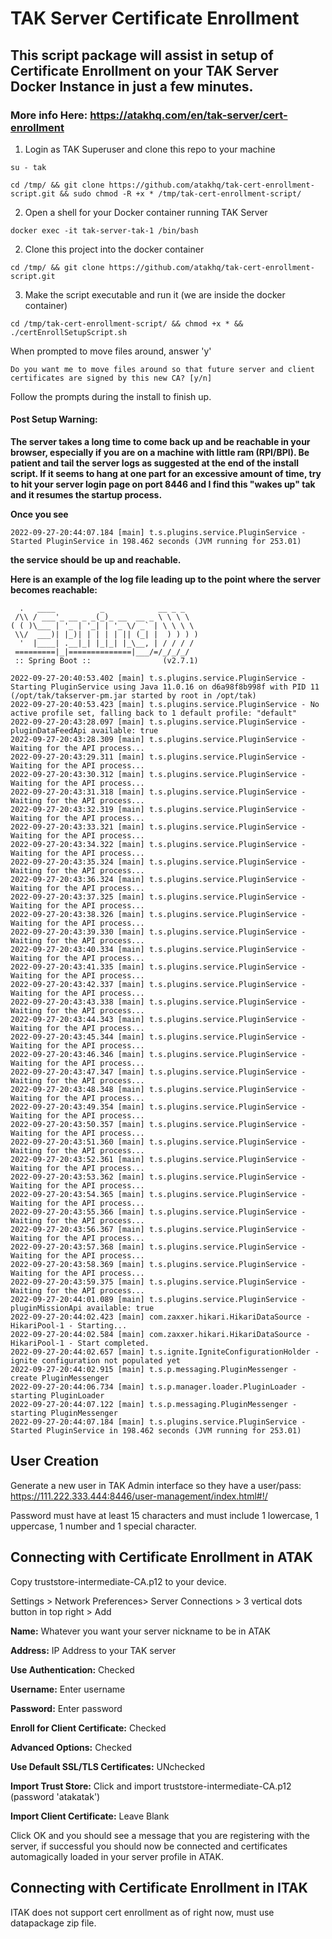 # TAK Server Certificate Enrollment
## This script package will assist in setup of Certificate Enrollment on your TAK Server Docker Instance in just a few minutes.
### More info Here: https://atakhq.com/en/tak-server/cert-enrollment

1. Login as TAK Superuser and clone this repo to your machine

`su - tak`

`cd /tmp/ && git clone https://github.com/atakhq/tak-cert-enrollment-script.git && sudo chmod -R +x * /tmp/tak-cert-enrollment-script/`


2. Open a shell for your Docker container running TAK Server

`docker exec -it tak-server-tak-1 /bin/bash`


2. Clone this project into the docker container

`cd /tmp/ && git clone https://github.com/atakhq/tak-cert-enrollment-script.git`


3. Make the script executable and run it (we are inside the docker container)

`cd /tmp/tak-cert-enrollment-script/ && chmod +x * && ./certEnrollSetupScript.sh`


When prompted to move files around, answer 'y'

`Do you want me to move files around so that future server and client certificates are signed by this new CA? [y/n]`

Follow the prompts during the install to finish up.

#### Post Setup Warning: 
**The server takes a long time to come back up and be reachable in your browser, especially if you are on a machine with little ram (RPI/BPI). Be patient and tail the server logs as suggested at the end of the install script. If it seems to hang at one part for an excessive amount of time, try to hit your server login page on port 8446 and I find this "wakes up" tak and it resumes the startup process.**

**Once you see** 

`2022-09-27-20:44:07.184 [main] t.s.plugins.service.PluginService - Started PluginService in 198.462 seconds (JVM running for 253.01)`

**the service should be up and reachable.**


**Here is an example of the log file leading up to the point where the server becomes reachable:**
```
  .   ____          _            __ _ _
 /\\ / ___'_ __ _ _(_)_ __  __ _ \ \ \ \
( ( )\___ | '_ | '_| | '_ \/ _` | \ \ \ \
 \\/  ___)| |_)| | | | | || (_| |  ) ) ) )
  '  |____| .__|_| |_|_| |_\__, | / / / /
 =========|_|==============|___/=/_/_/_/
 :: Spring Boot ::                (v2.7.1)

2022-09-27-20:40:53.402 [main] t.s.plugins.service.PluginService - Starting PluginService using Java 11.0.16 on d6a98f8b998f with PID 11 (/opt/tak/takserver-pm.jar started by root in /opt/tak)
2022-09-27-20:40:53.423 [main] t.s.plugins.service.PluginService - No active profile set, falling back to 1 default profile: "default"
2022-09-27-20:43:28.097 [main] t.s.plugins.service.PluginService - pluginDataFeedApi available: true
2022-09-27-20:43:28.309 [main] t.s.plugins.service.PluginService - Waiting for the API process...
2022-09-27-20:43:29.311 [main] t.s.plugins.service.PluginService - Waiting for the API process...
2022-09-27-20:43:30.312 [main] t.s.plugins.service.PluginService - Waiting for the API process...
2022-09-27-20:43:31.318 [main] t.s.plugins.service.PluginService - Waiting for the API process...
2022-09-27-20:43:32.319 [main] t.s.plugins.service.PluginService - Waiting for the API process...
2022-09-27-20:43:33.321 [main] t.s.plugins.service.PluginService - Waiting for the API process...
2022-09-27-20:43:34.322 [main] t.s.plugins.service.PluginService - Waiting for the API process...
2022-09-27-20:43:35.324 [main] t.s.plugins.service.PluginService - Waiting for the API process...
2022-09-27-20:43:36.324 [main] t.s.plugins.service.PluginService - Waiting for the API process...
2022-09-27-20:43:37.325 [main] t.s.plugins.service.PluginService - Waiting for the API process...
2022-09-27-20:43:38.326 [main] t.s.plugins.service.PluginService - Waiting for the API process...
2022-09-27-20:43:39.330 [main] t.s.plugins.service.PluginService - Waiting for the API process...
2022-09-27-20:43:40.334 [main] t.s.plugins.service.PluginService - Waiting for the API process...
2022-09-27-20:43:41.335 [main] t.s.plugins.service.PluginService - Waiting for the API process...
2022-09-27-20:43:42.337 [main] t.s.plugins.service.PluginService - Waiting for the API process...
2022-09-27-20:43:43.338 [main] t.s.plugins.service.PluginService - Waiting for the API process...
2022-09-27-20:43:44.343 [main] t.s.plugins.service.PluginService - Waiting for the API process...
2022-09-27-20:43:45.344 [main] t.s.plugins.service.PluginService - Waiting for the API process...
2022-09-27-20:43:46.346 [main] t.s.plugins.service.PluginService - Waiting for the API process...
2022-09-27-20:43:47.347 [main] t.s.plugins.service.PluginService - Waiting for the API process...
2022-09-27-20:43:48.348 [main] t.s.plugins.service.PluginService - Waiting for the API process...
2022-09-27-20:43:49.354 [main] t.s.plugins.service.PluginService - Waiting for the API process...
2022-09-27-20:43:50.357 [main] t.s.plugins.service.PluginService - Waiting for the API process...
2022-09-27-20:43:51.360 [main] t.s.plugins.service.PluginService - Waiting for the API process...
2022-09-27-20:43:52.361 [main] t.s.plugins.service.PluginService - Waiting for the API process...
2022-09-27-20:43:53.362 [main] t.s.plugins.service.PluginService - Waiting for the API process...
2022-09-27-20:43:54.365 [main] t.s.plugins.service.PluginService - Waiting for the API process...
2022-09-27-20:43:55.366 [main] t.s.plugins.service.PluginService - Waiting for the API process...
2022-09-27-20:43:56.367 [main] t.s.plugins.service.PluginService - Waiting for the API process...
2022-09-27-20:43:57.368 [main] t.s.plugins.service.PluginService - Waiting for the API process...
2022-09-27-20:43:58.369 [main] t.s.plugins.service.PluginService - Waiting for the API process...
2022-09-27-20:43:59.375 [main] t.s.plugins.service.PluginService - Waiting for the API process...
2022-09-27-20:44:01.089 [main] t.s.plugins.service.PluginService - pluginMissionApi available: true
2022-09-27-20:44:02.423 [main] com.zaxxer.hikari.HikariDataSource - HikariPool-1 - Starting...
2022-09-27-20:44:02.584 [main] com.zaxxer.hikari.HikariDataSource - HikariPool-1 - Start completed.
2022-09-27-20:44:02.657 [main] t.s.ignite.IgniteConfigurationHolder - ignite configuration not populated yet
2022-09-27-20:44:02.915 [main] t.s.p.messaging.PluginMessenger - create PluginMessenger
2022-09-27-20:44:06.734 [main] t.s.p.manager.loader.PluginLoader - starting PluginLoader
2022-09-27-20:44:07.122 [main] t.s.p.messaging.PluginMessenger - starting PluginMessenger
2022-09-27-20:44:07.184 [main] t.s.plugins.service.PluginService - Started PluginService in 198.462 seconds (JVM running for 253.01)

```


## User Creation

Generate a new user in TAK Admin interface so they have a user/pass: https://111.222.333.444:8446/user-management/index.html#!/

Password must have at least 15 characters and must include 1 lowercase, 1 uppercase, 1 number and 1 special character.



## Connecting with Certificate Enrollment in ATAK

Copy truststore-intermediate-CA.p12 to your device.

Settings > Network Preferences> Server Connections > 3 vertical dots button in top right > Add 

**Name:** Whatever you want your server nickname to be in ATAK

**Address:** IP Address to your TAK server

**Use Authentication:** Checked

**Username:** Enter username

**Password:** Enter password

**Enroll for Client Certificate:** Checked

**Advanced Options:** Checked

**Use Default SSL/TLS Certificates:** UNchecked

**Import Trust Store:** Click and import truststore-intermediate-CA.p12 (password 'atakatak')

**Import Client Certificate:** Leave Blank


Click OK and you should see a message that you are registering with the server, if successful you should now be connected and certificates automagically loaded in your server profile in ATAK.


## Connecting with Certificate Enrollment in ITAK
ITAK does not support cert enrollment as of right now, must use datapackage zip file. 
